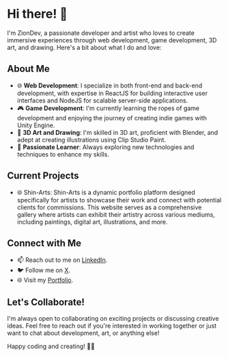 # Hi there! 👋

I'm ZionDev, a passionate developer and artist who loves to create immersive experiences through web development, game development, 3D art, and drawing. Here's a bit about what I do and love:

## About Me

- 🌐 **Web Development**: I specialize in both front-end and back-end development, with expertise in ReactJS for building interactive user interfaces and NodeJS for scalable server-side applications.
- 🎮 **Game Development**: I'm currently learning the ropes of game development and enjoying the journey of creating indie games with Unity Engine.
- 🎨 **3D Art and Drawing**: I'm skilled in 3D art, proficient with Blender, and adept at creating illustrations using Clip Studio Paint.
- 🚀 **Passionate Learner**: Always exploring new technologies and techniques to enhance my skills.

## Current Projects

- 🌐 Shin-Arts: Shin-Arts is a dynamic portfolio platform designed specifically for artists to showcase their work and connect with potential clients for commissions. This website serves as a comprehensive gallery where artists can exhibit their artistry across various mediums, including paintings, digital art, illustrations, and more.

## Connect with Me

- 📫 Reach out to me on [LinkedIn](https://www.linkedin.com/in/tanishq-54b391314).
- 🐦 Follow me on [X](https://https://x.com/zion_arts_).
- 🌐 Visit my [Portfolio](https://zion-dev.vercel.app/).

## Let's Collaborate!

I'm always open to collaborating on exciting projects or discussing creative ideas. Feel free to reach out if you're interested in working together or just want to chat about development, art, or anything else!

Happy coding and creating! 🚀✨
